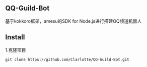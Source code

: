 ## QQ-Guild-Bot
基于kokkoro框架，amesu的SDK for Node.js进行搭建QQ频道机器人

## Install
1.克隆项目

```shell
git clone https://github.com/Clarlotte/QQ-Guild-Bot.git
```
